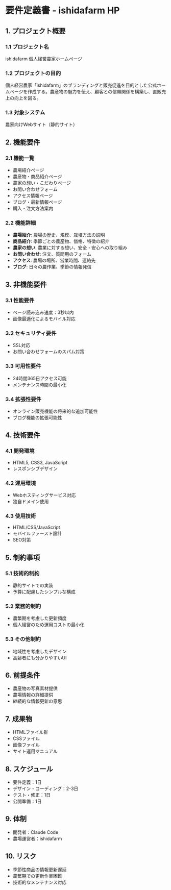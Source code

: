 # 要件定義書 - ishidafarm HP

## 1. プロジェクト概要
### 1.1 プロジェクト名
ishidafarm 個人経営農家ホームページ

### 1.2 プロジェクトの目的
個人経営農家「ishidafarm」のブランディングと販売促進を目的とした公式ホームページを作成する。農産物の魅力を伝え、顧客との信頼関係を構築し、直販売上の向上を図る。

### 1.3 対象システム
農家向けWebサイト（静的サイト）

## 2. 機能要件
### 2.1 機能一覧
- 農場紹介ページ
- 農産物・商品紹介ページ
- 農家の想い・こだわりページ
- お問い合わせフォーム
- アクセス情報ページ
- ブログ・最新情報ページ
- 購入・注文方法案内

### 2.2 機能詳細
- **農場紹介**: 農場の歴史、規模、栽培方法の説明
- **商品紹介**: 季節ごとの農産物、価格、特徴の紹介
- **農家の想い**: 農業に対する想い、安全・安心への取り組み
- **お問い合わせ**: 注文、質問用のフォーム
- **アクセス**: 農場の場所、営業時間、連絡先
- **ブログ**: 日々の農作業、季節の情報発信

## 3. 非機能要件
### 3.1 性能要件
- ページ読み込み速度：3秒以内
- 画像最適化によるモバイル対応

### 3.2 セキュリティ要件
- SSL対応
- お問い合わせフォームのスパム対策

### 3.3 可用性要件
- 24時間365日アクセス可能
- メンテナンス時間の最小化

### 3.4 拡張性要件
- オンライン販売機能の将来的な追加可能性
- ブログ機能の拡張可能性

## 4. 技術要件
### 4.1 開発環境
- HTML5, CSS3, JavaScript
- レスポンシブデザイン

### 4.2 運用環境
- Webホスティングサービス対応
- 独自ドメイン使用

### 4.3 使用技術
- HTML/CSS/JavaScript
- モバイルファースト設計
- SEO対策

## 5. 制約事項
### 5.1 技術的制約
- 静的サイトでの実装
- 予算に配慮したシンプルな構成

### 5.2 業務的制約
- 農繁期を考慮した更新頻度
- 個人経営のため運用コストの最小化

### 5.3 その他制約
- 地域性を考慮したデザイン
- 高齢者にも分かりやすいUI

## 6. 前提条件
- 農産物の写真素材提供
- 農場情報の詳細提供
- 継続的な情報更新の意思

## 7. 成果物
- HTMLファイル群
- CSSファイル
- 画像ファイル
- サイト運用マニュアル

## 8. スケジュール
- 要件定義：1日
- デザイン・コーディング：2-3日
- テスト・修正：1日
- 公開準備：1日

## 9. 体制
- 開発者：Claude Code
- 農場運営者：ishidafarm

## 10. リスク
- 季節性商品の情報更新遅延
- 農繁期での更新作業困難
- 技術的なメンテナンス対応